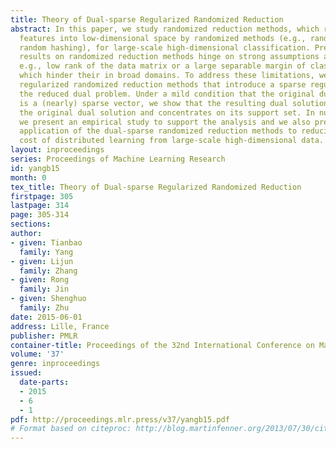 ```yaml
---
title: Theory of Dual-sparse Regularized Randomized Reduction
abstract: In this paper, we study randomized reduction methods, which reduce high-dimensional
  features into low-dimensional space by randomized methods (e.g., random projection,
  random hashing), for large-scale high-dimensional classification. Previous theoretical
  results on randomized reduction methods hinge on strong assumptions about the data,
  e.g., low rank of the data matrix or a large separable margin of classification,
  which hinder their in broad domains. To address these limitations, we propose dual-sparse
  regularized randomized reduction methods that introduce a sparse regularizer into
  the reduced dual problem. Under a mild condition that the original dual solution
  is a (nearly) sparse vector, we show that the resulting dual solution is close to
  the original dual solution and concentrates on its support set. In numerical experiments,
  we present an empirical study to support the analysis and we also present a novel
  application of the dual-sparse randomized reduction methods to reducing the communication
  cost of distributed learning from large-scale high-dimensional data.
layout: inproceedings
series: Proceedings of Machine Learning Research
id: yangb15
month: 0
tex_title: Theory of Dual-sparse Regularized Randomized Reduction
firstpage: 305
lastpage: 314
page: 305-314
sections: 
author:
- given: Tianbao
  family: Yang
- given: Lijun
  family: Zhang
- given: Rong
  family: Jin
- given: Shenghuo
  family: Zhu
date: 2015-06-01
address: Lille, France
publisher: PMLR
container-title: Proceedings of the 32nd International Conference on Machine Learning
volume: '37'
genre: inproceedings
issued:
  date-parts:
  - 2015
  - 6
  - 1
pdf: http://proceedings.mlr.press/v37/yangb15.pdf
# Format based on citeproc: http://blog.martinfenner.org/2013/07/30/citeproc-yaml-for-bibliographies/
---
```

